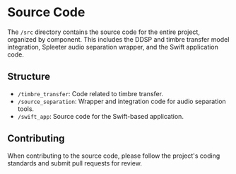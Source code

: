 # Source Code

The `/src` directory contains the source code for the entire project, organized by component. This includes the DDSP and timbre transfer model integration, Spleeter audio separation wrapper, and the Swift application code.

## Structure

- `/timbre_transfer`: Code related to timbre transfer.
- `/source_separation`: Wrapper and integration code for audio separation tools.
- `/swift_app`: Source code for the Swift-based application.

## Contributing

When contributing to the source code, please follow the project's coding standards and submit pull requests for review.
